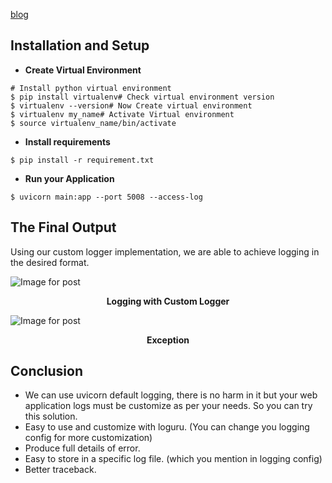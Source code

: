 [blog](https://medium.com/1mgofficial/how-to-override-uvicorn-logger-in-fastapi-using-loguru-124133cdcd4e)





## Installation and Setup

- **Create Virtual Environment**

```
# Install python virtual environment
$ pip install virtualenv# Check virtual environment version
$ virtualenv --version# Now Create virtual environment
$ virtualenv my_name# Activate Virtual environment
$ source virtualenv_name/bin/activate
```

- **Install requirements**

```
$ pip install -r requirement.txt
```

- **Run your Application**

```
$ uvicorn main:app --port 5008 --access-log
```

## **The Final Output**

Using our custom logger implementation, we are able to achieve logging in the desired format.

![Image for post](https://miro.medium.com/max/1242/1*kV6It0YwCF2AaRCYFtg7CQ.png)

<center><b>Logging with Custom Logger</b></center>

![Image for post](https://miro.medium.com/max/1113/1*a7U-Rkg4sE4NdXbAnbp03Q.png)

<center><b>Exception</b></center>

## **Conclusion**

- We can use uvicorn default logging, there is no harm in it but your web application logs must be customize as per your needs. So you can try this solution.
- Easy to use and customize with loguru. (You can change you logging config for more customization)
- Produce full details of error.
- Easy to store in a specific log file. (which you mention in logging config)
- Better traceback.

